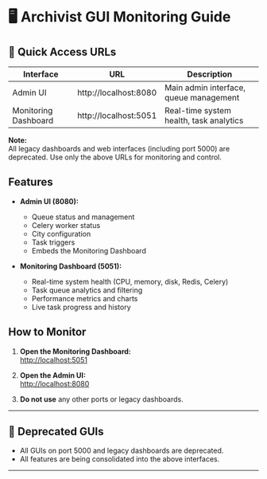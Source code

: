 # 🖥️ Archivist GUI Monitoring Guide

## 🚀 Quick Access URLs

| Interface           | URL                        | Description                                 |
|---------------------|----------------------------|---------------------------------------------|
| Admin UI            | http://localhost:8080      | Main admin interface, queue management      |
| Monitoring Dashboard| http://localhost:5051      | Real-time system health, task analytics     |

**Note:**  
All legacy dashboards and web interfaces (including port 5000) are deprecated. Use only the above URLs for monitoring and control.

## Features

- **Admin UI (8080):**
  - Queue status and management
  - Celery worker status
  - City configuration
  - Task triggers
  - Embeds the Monitoring Dashboard

- **Monitoring Dashboard (5051):**
  - Real-time system health (CPU, memory, disk, Redis, Celery)
  - Task queue analytics and filtering
  - Performance metrics and charts
  - Live task progress and history

## How to Monitor

1. **Open the Monitoring Dashboard:**  
   [http://localhost:5051](http://localhost:5051)

2. **Open the Admin UI:**  
   [http://localhost:8080](http://localhost:8080)

3. **Do not use** any other ports or legacy dashboards.

---

## 🛑 Deprecated GUIs

- All GUIs on port 5000 and legacy dashboards are deprecated.
- All features are being consolidated into the above interfaces.

--- 